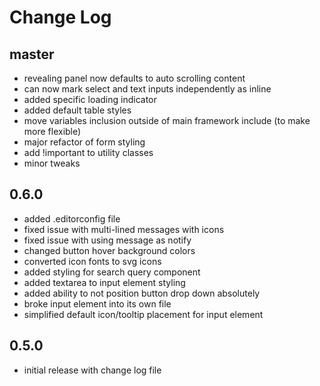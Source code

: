 # Change Log

## master

- revealing panel now defaults to auto scrolling content
- can now mark select and text inputs independently as inline
- added specific loading indicator
- added default table styles
- move variables inclusion outside of main framework include (to make more flexible)
- major refactor of form styling
- add !important to utility classes
- minor tweaks

## 0.6.0

- added .editorconfig file
- fixed issue with multi-lined messages with icons
- fixed issue with using message as notify
- changed button hover background colors
- converted icon fonts to svg icons
- added styling for search query component
- added textarea to input element styling
- added ability to not position button drop down absolutely
- broke input element into its own file
- simplified default icon/tooltip placement for input element

## 0.5.0

- initial release with change log file
